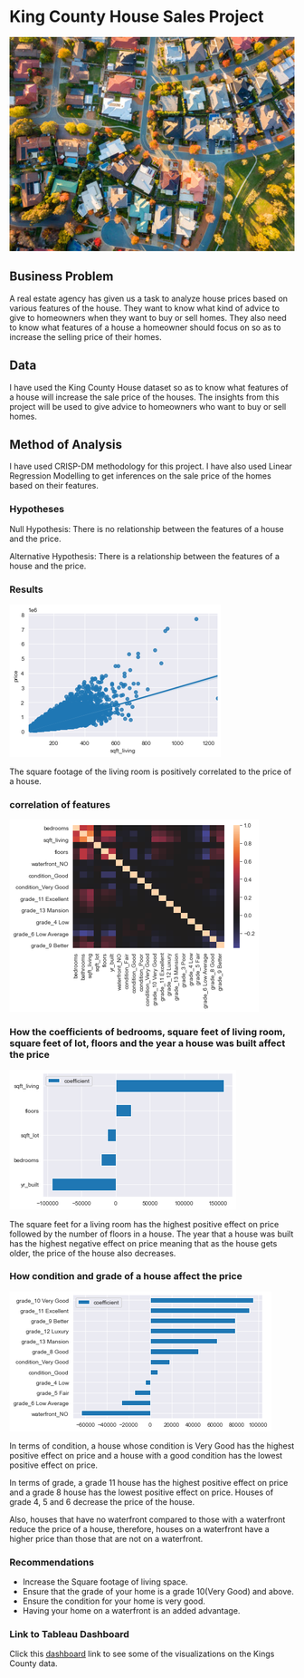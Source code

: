# King County House Sales Project

![image](homes.jpg)

## Business Problem

A real estate agency has given us a task to analyze house prices based on various features of the house. They want to know what kind of advice to give to homeowners when they want to buy or sell homes. They also need to know what features of a house a homeowner should focus on so as to increase the selling price of their homes.

## Data

I have used the King County House dataset so as to know what features of a house will increase the sale price of the houses. The insights from this project will be used to give advice to homeowners who want to buy or sell homes.

## Method of Analysis

I have used CRISP-DM methodology for this project. I have also used Linear Regression Modelling to get inferences on the sale price of the homes based on their features.

### Hypotheses

Null Hypothesis: There is no relationship between the features of a house and the price.

Alternative Hypothesis: There is a relationship between the features of a house and the price.

### Results

![graph](priceandsqftliving.png)

The square footage of the living room is positively correlated to the price of a house.

### correlation of features

![graph](correlation.png)

### How the coefficients of bedrooms, square feet of living room, square feet of lot, floors and the year a house was built affect the price

![graph](features1.png)

The square feet for a living room has the highest positive effect on price followed by the number of floors in a house.
The year that a house was built has the highest negative effect on price meaning that as the house gets older, the price of the house also decreases.

### How condition and grade of a house affect the price

![graph](features2.png)

In terms of condition, a house whose condition is Very Good has the highest positive effect on price and a house with a good condition has the lowest positive effect on price.

In terms of grade, a grade 11 house has the highest positive effect on price and a grade 8 house has the lowest positive effect on price. Houses of grade 4, 5 and 6 decrease the price of the house.

Also, houses that have no waterfront compared to those with a waterfront reduce the price of a house, therefore, houses on a waterfront have a higher price than those that are not on a waterfront.

### Recommendations

* Increase the Square footage of living space.
* Ensure that the grade of your home is a grade 10(Very Good) and above.
* Ensure the condition for your home is very good.
* Having your home on a waterfront is an added advantage.

### Link to Tableau Dashboard

Click this [dashboard](https://public.tableau.com/app/profile/gorreti.muthoni/viz/FeaturesthatIncreasetheSellingPriceofHouses/FeaturesThatIncreasethePriceofahouse?publish=yes) link to see some of the visualizations on the Kings County data.
